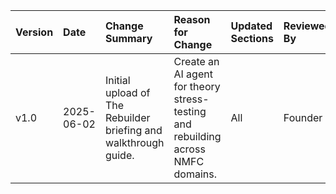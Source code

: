 | Version   | Date       | Change Summary                                                  | Reason for Change                                                                | Updated Sections   | Reviewed By   |
|:----------|:-----------|:----------------------------------------------------------------|:---------------------------------------------------------------------------------|:-------------------|:--------------|
| v1.0      | 2025-06-02 | Initial upload of The Rebuilder briefing and walkthrough guide. | Create an AI agent for theory stress-testing and rebuilding across NMFC domains. | All                | Founder       |